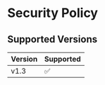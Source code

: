 # Security Policy

## Supported Versions

| Version | Supported          |
|---------| ------------------ |
| v1.3    | :white_check_mark: |

